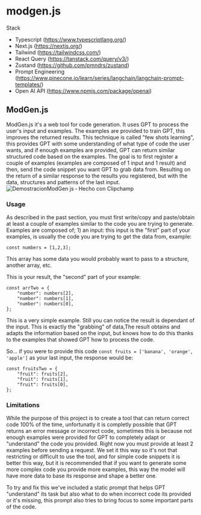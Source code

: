 # modgen.js

Stack
* Typescript (https://www.typescriptlang.org/)
* Next.js (https://nextjs.org/)
* Tailwind (https://tailwindcss.com/)
* React Query (https://tanstack.com/query/v3/)
* Zustand (https://github.com/pmndrs/zustand)
* Prompt Engineering (https://www.pinecone.io/learn/series/langchain/langchain-prompt-templates/)
* Open AI API (https://www.npmjs.com/package/openai)

## ModGen.js

ModGen.js it's a web tool for code generation. It uses GPT to process the user's input and examples. The examples are provided to train GPT, this improves the returned results. This technique is called "few shots learning", this provides GPT with some understanding of what type of code the user wants, and if enough examples are provided, GPT can return similar structured code based on the examples.
The goal is to first register a couple of examples (examples are composed of 1 input and 1 result) and then, send the code snippet you want GPT to grab data from. Resulting on the return of a similar response to the results you registered, but with the data, structures and patterns of the last input.
![DemostracionModGen js ‐ Hecho con Clipchamp](https://github.com/unosquare/modgen.js/assets/99301366/aa5112f7-a4eb-4913-9d58-f8566fd372c6)

### Usage
As described in the past section, you must first write/copy and paste/obtain at least a couple of examples similar to the code you are trying to generate. Examples are composed of; 1) an input: this input is the "first" part of your examples, is usually the code you are trying to get the data from, example:

```const numbers = [1,2,3];```

This array has some data you would probably want to pass to a structure, another array, etc.

This is your result, the "second" part of your example:

```
const arrTwo = {
    "number": numbers[2],
    "number": numbers[1],
    "number": numbers[0],
};
```
This is a very simple example. Still you can notice the result is dependant of the input. This is exactly the "grabbing" of data,The result obtains and adapts the information based on the input, but knows how to do this thanks to the examples that showed GPT how to process the code.

So... if you were to provide this code ```const fruits = ['banana', 'orange', 'apple']``` as your last input, the response would be: 
```
const fruitsTwo = {
    "fruit": fruits[2],
    "fruit": fruits[1],
    "fruit": fruits[0],
};
```

### Limitations
While the purpose of this project is to create a tool that can return correct code 100% of the time, unfortunatly it is completly possible that GPT returns an error message or incorrect code, sometimes this is because not enough examples were provided for GPT to completely adapt or "understand" the code you provided. Right now you must provide at least 2 examples before sending a request. We set it this way so it's not that restricting or difficult to use the tool, and for simple code snippets it is better this way, but it is recommended that if you want to generate some more complex code you provide more examples, this way the model will have more data to base its response and shape a better one.

To try and fix this we've included a static prompt that helps GPT "understand" its task but also what to do when incorrect code its provided or it's missing, this prompt also tries to bring focus to some important parts of the code.
